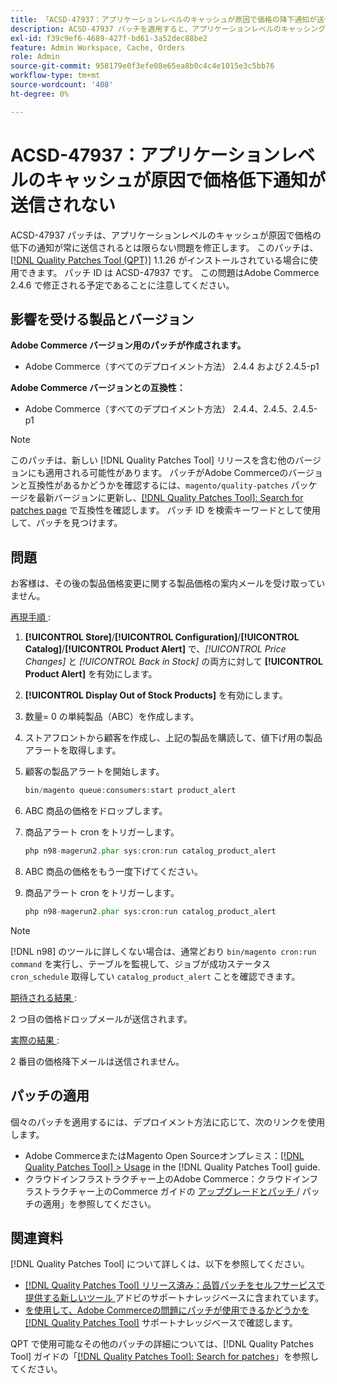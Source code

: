 ```yaml
---
title: 「ACSD-47937：アプリケーションレベルのキャッシュが原因で価格の降下通知が送信されない」
description: ACSD-47937 パッチを適用すると、アプリケーションレベルのキャッシングが原因で価格の低下を知らせるメッセージが常に送信されるとは限らないAdobe Commerceの問題を修正できます。
exl-id: f39c9ef6-4689-427f-bd61-3a52dec88be2
feature: Admin Workspace, Cache, Orders
role: Admin
source-git-commit: 958179e0f3efe08e65ea8b0c4c4e1015e3c5bb76
workflow-type: tm+mt
source-wordcount: '408'
ht-degree: 0%

---
```


# ACSD-47937：アプリケーションレベルのキャッシュが原因で価格低下通知が送信されない

ACSD-47937 パッチは、アプリケーションレベルのキャッシュが原因で価格の低下の通知が常に送信されるとは限らない問題を修正します。 このパッチは、[[!DNL Quality Patches Tool (QPT)]](/help/announcements/adobe-commerce-announcements/magento-quality-patches-released-new-tool-to-self-serve-quality-patches.md) 1.1.26 がインストールされている場合に使用できます。 パッチ ID は ACSD-47937 です。 この問題はAdobe Commerce 2.4.6 で修正される予定であることに注意してください。

## 影響を受ける製品とバージョン

**Adobe Commerce バージョン用のパッチが作成されます。**

* Adobe Commerce（すべてのデプロイメント方法） 2.4.4 および 2.4.5-p1

**Adobe Commerce バージョンとの互換性：**

* Adobe Commerce（すべてのデプロイメント方法） 2.4.4、2.4.5、2.4.5-p1

>[!NOTE]
>
>このパッチは、新しい [!DNL Quality Patches Tool] リリースを含む他のバージョンにも適用される可能性があります。 パッチがAdobe Commerceのバージョンと互換性があるかどうかを確認するには、`magento/quality-patches` パッケージを最新バージョンに更新し、[[!DNL Quality Patches Tool]: Search for patches page](https://experienceleague.adobe.com/tools/commerce-quality-patches/index.html?lang=ja) で互換性を確認します。 パッチ ID を検索キーワードとして使用して、パッチを見つけます。

## 問題

お客様は、その後の製品価格変更に関する製品価格の案内メールを受け取っていません。

<u> 再現手順 </u>:

1. **[!UICONTROL Store]**/**[!UICONTROL Configuration]**/**[!UICONTROL Catalog]**/**[!UICONTROL Product Alert]** で、*[!UICONTROL Price Changes]* と *[!UICONTROL Back in Stock]* の両方に対して **[!UICONTROL Product Alert]** を有効にします。
1. **[!UICONTROL Display Out of Stock Products]** を有効にします。
1. 数量= 0 の単純製品（ABC）を作成します。
1. ストアフロントから顧客を作成し、上記の製品を購読して、値下げ用の製品アラートを取得します。
1. 顧客の製品アラートを開始します。

   ```PHP
   bin/magento queue:consumers:start product_alert
   ```

1. ABC 商品の価格をドロップします。
1. 商品アラート cron をトリガーします。

   ```PHP
   php n98-magerun2.phar sys:cron:run catalog_product_alert
   ```

1. ABC 商品の価格をもう一度下げてください。
1. 商品アラート cron をトリガーします。

   ```PHP
   php n98-magerun2.phar sys:cron:run catalog_product_alert
   ```

>[!NOTE]
>
>[!DNL n98] のツールに詳しくない場合は、通常どおり `bin/magento cron:run command` を実行し、テーブルを監視して、ジョブが成功ステータス `cron_schedule` 取得してい `catalog_product_alert` ことを確認できます。

<u> 期待される結果 </u>:

2 つ目の価格ドロップメールが送信されます。

<u> 実際の結果 </u>:

2 番目の価格降下メールは送信されません。

## パッチの適用

個々のパッチを適用するには、デプロイメント方法に応じて、次のリンクを使用します。

* Adobe CommerceまたはMagento Open Sourceオンプレミス：[[!DNL Quality Patches Tool] > Usage](https://experienceleague.adobe.com/docs/commerce-operations/tools/quality-patches-tool/usage.html?lang=ja) in the [!DNL Quality Patches Tool] guide.
* クラウドインフラストラクチャー上のAdobe Commerce：クラウドインフラストラクチャー上のCommerce ガイドの [ アップグレードとパッチ ](https://experienceleague.adobe.com/docs/commerce-cloud-service/user-guide/develop/upgrade/apply-patches.html?lang=ja)/ パッチの適用」を参照してください。

## 関連資料

[!DNL Quality Patches Tool] について詳しくは、以下を参照してください。

* [[!DNL Quality Patches Tool]  リリース済み：品質パッチをセルフサービスで提供する新しいツール ](/help/announcements/adobe-commerce-announcements/magento-quality-patches-released-new-tool-to-self-serve-quality-patches.md) アドビのサポートナレッジベースに含まれています。
* [ を使用して、Adobe Commerceの問題にパッチが使用できるかどうかを  [!DNL Quality Patches Tool]](/help/support-tools/patches-available-in-qpt-tool/check-patch-for-magento-issue-with-magento-quality-patches.md) サポートナレッジベースで確認します。

QPT で使用可能なその他のパッチの詳細については、[!DNL Quality Patches Tool] ガイドの「[[!DNL Quality Patches Tool]: Search for patches](https://experienceleague.adobe.com/tools/commerce-quality-patches/index.html?lang=ja)」を参照してください。
